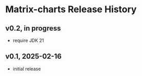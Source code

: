 # Matrix-charts Release History

## v0.2, in progress
- require JDK 21

## v0.1, 2025-02-16
- initial release